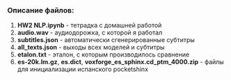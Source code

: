 ### Описание файлов:
1. **HW2 NLP.ipynb** - тетрадка с домашней работой
2. **audio.wav** - аудиодорожка, с которой я работал
3. **subtitles.json** - автоматически сгенерированные субтитры
4. **all_texts.json** - выходы всех моделей и субтитры
5. **etalon.txt** - эталон, с которым производилось сравнение
6. **es-20k.lm.gz**, **es.dict**, **voxforge_es_sphinx.cd_ptm_4000.zip** - файлы для инициализации испанского pocketshinx
